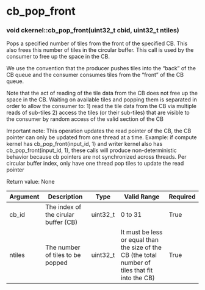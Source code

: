 # cb_pop_front

### void ckernel::cb_pop_front(uint32_t cbid, uint32_t ntiles)

Pops a specified number of tiles from the front of the specified CB. This also frees this number of tiles in the circular buffer. This call is used by the consumer to free up the space in the CB.

We use the convention that the producer pushes tiles into the “back” of the CB queue and the consumer consumes tiles from the “front” of the CB queue.

Note that the act of reading of the tile data from the CB does not free up the space in the CB. Waiting on available tiles and popping them is separated in order to allow the consumer to: 1) read the tile data from the CB via multiple reads of sub-tiles 2) access the tiles (or their sub-tiles) that are visible to the consumer by random access of the valid section of the CB

Important note: This operation updates the read pointer of the CB, the CB pointer can only be updated from one thread at a time. Example: if compute kernel has cb_pop_front(input_id, 1) and writer kernel also has cb_pop_front(input_id, 1), these calls will produce non-deterministic behavior because cb pointers are not synchronized across threads. Per circular buffer index, only have one thread pop tiles to update the read pointer

Return value: None

| Argument      | Description                          | Type      | Valid Range                                                                                       | Required       |
|---------------|--------------------------------------|-----------|---------------------------------------------------------------------------------------------------|----------------|
| cb_id         | The index of the cirular buffer (CB) | uint32_t  | 0 to 31                                                                                           | True           |
| ntiles        | The number of tiles to be popped     | uint32_t  | It must be less or equal than the size of the CB (the total number of tiles that fit into the CB) | True           |
